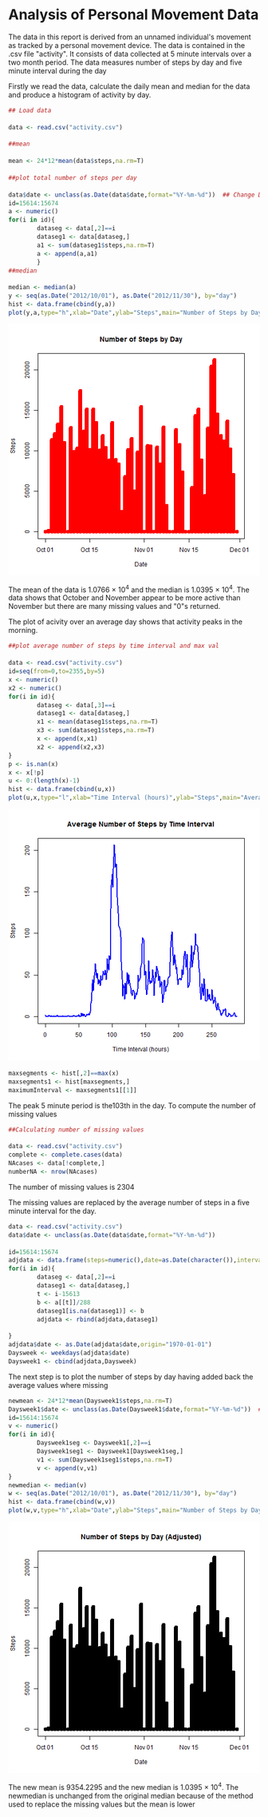 Analysis of Personal Movement Data
===================================

The data in this report is derived from an unnamed individual's movement as tracked by a personal movement device.  The data is contained in the .csv file "activity".  It consists of data collected at 5 minute intervals over a two month period. The data measures number of steps by day and five minute interval during the day

Firstly we read the data, calculate the daily mean and median for the data and produce a histogram of activity by day.


```r
## Load data

data <- read.csv("activity.csv")

##mean

mean <- 24*12*mean(data$steps,na.rm=T)

##plot total number of steps per day

data$date <- unclass(as.Date(data$date,format="%Y-%m-%d"))  ## Change Date to datetime format
id=15614:15674
a <- numeric()
for(i in id){
        dataseg <- data[,2]==i
        dataseg1 <- data[dataseg,]
        a1 <- sum(dataseg1$steps,na.rm=T)
        a <- append(a,a1)
        }
##median

median <- median(a)
y <- seq(as.Date("2012/10/01"), as.Date("2012/11/30"), by="day")
hist <- data.frame(cbind(y,a))
plot(y,a,type="h",xlab="Date",ylab="Steps",main="Number of Steps by Day",col="red",lwd=8)
```

![plot of chunk unnamed-chunk-1](figure/unnamed-chunk-1.png) 

The mean of the data is 1.0766 &times; 10<sup>4</sup> and the median is 1.0395 &times; 10<sup>4</sup>.  The data shows that October and November appear to be more active than November but there are many missing values and "0"s returned.

The plot of acivity over an average day shows that activity peaks in the morning.


```r
##plot average number of steps by time interval and max val

data <- read.csv("activity.csv")
id=seq(from=0,to=2355,by=5)
x <- numeric()
x2 <- numeric()
for(i in id){
        dataseg <- data[,3]==i
        dataseg1 <- data[dataseg,]
        x1 <- mean(dataseg1$steps,na.rm=T)
        x3 <- sum(dataseg1$steps,na.rm=T)
        x <- append(x,x1)
        x2 <- append(x2,x3)
}
p <- is.nan(x)
x <- x[!p]
u <- 0:(length(x)-1)
hist <- data.frame(cbind(u,x))
plot(u,x,type="l",xlab="Time Interval (hours)",ylab="Steps",main="Average Number of Steps by Time Interval",col="blue",lwd=2)
```

![plot of chunk unnamed-chunk-2](figure/unnamed-chunk-2.png) 

```r
maxsegments <- hist[,2]==max(x)
maxsegments1 <- hist[maxsegments,]
maximumInterval <- maxsegments1[[1]]
```

The peak 5 minute period is the103th in the day.
To compute the number of missing values


```r
##Calculating number of missing values

data <- read.csv("activity.csv")
complete <- complete.cases(data)
NAcases <- data[!complete,]
numberNA <- nrow(NAcases)
```

The number of missing values is 2304

The missing values are replaced by the average number of steps in a five minute interval for the day.


```r
data <- read.csv("activity.csv")
data$date <- unclass(as.Date(data$date,format="%Y-%m-%d"))

id=15614:15674
adjdata <- data.frame(steps=numeric(),date=as.Date(character()),interval=numeric())
for(i in id){
        dataseg <- data[,2]==i
        dataseg1 <- data[dataseg,]
        t <- i-15613
        b <- a[[t]]/288
        dataseg1[is.na(dataseg1)] <- b
        adjdata <- rbind(adjdata,dataseg1)             
        
}
adjdata$date <- as.Date(adjdata$date,origin="1970-01-01")
Daysweek <- weekdays(adjdata$date)
Daysweek1 <- cbind(adjdata,Daysweek)
```
The next step is to plot the number of steps by day having added back the average values where missing


```r
newmean <- 24*12*mean(Daysweek1$steps,na.rm=T)
Daysweek1$date <- unclass(as.Date(Daysweek1$date,format="%Y-%m-%d"))  ## Change Date to datetime format
id=15614:15674
v <- numeric()
for(i in id){
        Daysweek1seg <- Daysweek1[,2]==i
        Daysweek1seg1 <- Daysweek1[Daysweek1seg,]
        v1 <- sum(Daysweek1seg1$steps,na.rm=T)
        v <- append(v,v1)
}
newmedian <- median(v)
w <- seq(as.Date("2012/10/01"), as.Date("2012/11/30"), by="day")
hist <- data.frame(cbind(w,v))
plot(w,v,type="h",xlab="Date",ylab="Steps",main="Number of Steps by Day (Adjusted)",col="black",lwd=8)
```

![plot of chunk unnamed-chunk-5](figure/unnamed-chunk-5.png) 

The new mean is 9354.2295 and the new median is 1.0395 &times; 10<sup>4</sup>.  The newmedian is unchanged from the original median because of the method used to replace the missing values but the mean is lower

